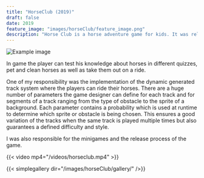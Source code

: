 ```yaml
---
title: "HorseClub (2019)"
draft: false
date: 2019
feature_image: "images/horseClub/feature_image.png"
description: "Horse Club is a horse adventure game for kids. It was release for the IOS Appstore, Google Play Store and Amazon Appstore."
---
```


![Example image](/images/horseClub/GameInfo.png )

In game the player can test his knowledge about horses in different quizzes, pet and clean horses as well as take them out on a ride.

One of my responsibility was the implementation of the dynamic generated track system where the players can ride their horses. There are a huge number of parameters the game designer can define for each track and for segments of a track ranging from the type of obstacle to the sprite of a background. Each parameter contains a probability which is used at runtime to determine which sprite or obstacle is being chosen. This ensures a good variation of the tracks when the same track is played multiple times but also guarantees a defined difficulty and style.

I was also responsible for the minigames and the release process of the game.

{{< video mp4="/videos/horseclub.mp4" >}}

{{< simplegallery dir="/images/horseClub/gallery/" />}}